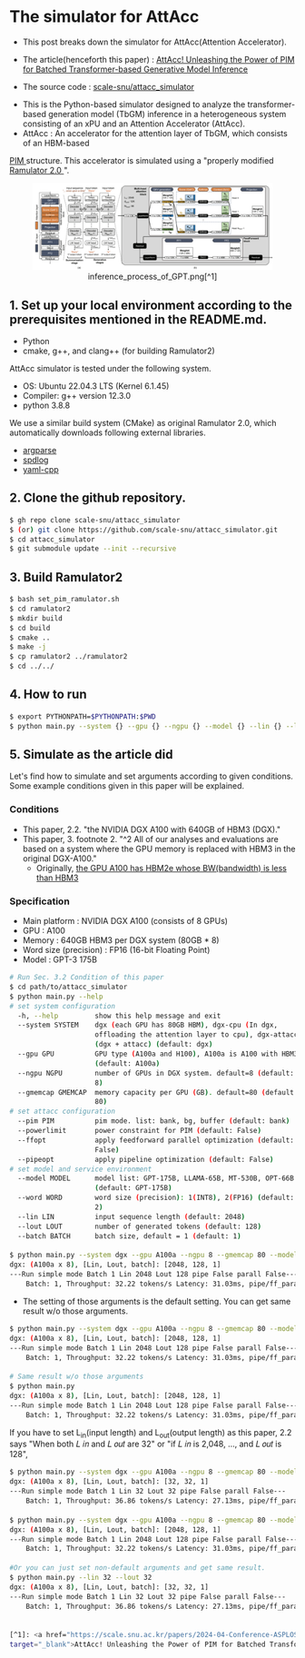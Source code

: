 # The simulator for AttAcc
- This post breaks down the simulator for AttAcc(Attention Accelerator).

- The article(henceforth this paper) : 
<a href="https://scale.snu.ac.kr/papers/2024-04-Conference-ASPLOS-AttAcc.pdf" 
target="_blank">AttAcc! Unleashing the Power of PIM for Batched Transformer-based Generative Model Inference
</a>

- The source code : 
<a href="https://github.com/scale-snu/attacc_simulator" 
target="_blank">scale-snu/attacc_simulator
</a> 

- This is the Python-based simulator designed to analyze the transformer-based generation model (TbGM) inference in a heterogeneous system consisting of an xPU and an Attention Accelerator (AttAcc).
- AttAcc : An accelerator for the attention layer of TbGM, which consists of an HBM-based 
<a href="https://semiconductor.samsung.com/technologies/memory/pim/" target="_blank">
PIM
</a>
structure. This accelerator is simulated using a "properly modified <a href="https://github.com/CMU-SAFARI/ramulator2" target="_blank">Ramulator 2.0
</a>".

<figure style="text-align: center;">
  <img src="../_posts/img/2025-02-09-AttAcc_Code_Breakdown/inference_process_of_GPT.png" alt="inference_process_of_GPT.png">
  <figcaption>inference_process_of_GPT.png[^1]</figcaption>
</figure>


## 1. Set up your local environment according to the prerequisites mentioned in the README.md.
- Python
- cmake, g++, and clang++ (for building Ramulator2)

AttAcc simulator is tested under the following system.

* OS: Ubuntu 22.04.3 LTS (Kernel 6.1.45)
* Compiler: g++ version 12.3.0
* python 3.8.8

We use a similar build system (CMake) as original Ramulator 2.0, which automatically downloads following external libraries.
- [argparse](https://github.com/p-ranav/argparse)
- [spdlog](https://github.com/gabime/spdlog)
- [yaml-cpp](https://github.com/jbeder/yaml-cpp)

## 2. Clone the github repository.
```bash
$ gh repo clone scale-snu/attacc_simulator
$ (or) git clone https://github.com/scale-snu/attacc_simulator.git
$ cd attacc_simulator
$ git submodule update --init --recursive
```

## 3. Build Ramulator2
```bash
$ bash set_pim_ramulator.sh
$ cd ramulator2
$ mkdir build
$ cd build
$ cmake ..
$ make -j
$ cp ramulator2 ../ramulator2
$ cd ../../
```

## 4. How to run
```bash
$ export PYTHONPATH=$PYTHONPATH:$PWD
$ python main.py --system {} --gpu {} --ngpu {} --model {} --lin {} --lout {} --batch {} --pim {} --powerlimit --ffopt --pipeopt
```

## 5. Simulate as the article did
Let's find how to simulate and set arguments according to given conditions. Some example conditions given in this paper will be explained.
### Conditions
- This paper, 2.2. "the NVIDIA DGX A100 with 640GB of HBM3 (DGX)."
- This paper, 3. footnote 2. "^2 All of our analyses and evaluations are based on a system where the GPU memory is replaced with HBM3 in the original DGX-A100."
	- Originally, <a href="https://www.nvidia.com/content/dam/en-zz/Solutions/Data-Center/a100/pdf/nvidia-a100-datasheet-us-nvidia-1758950-r4-web.pdf?utm_source=chatgpt.com" target="_blank">the GPU A100 has HBM2e whose BW(bandwidth) is less than HBM3</a>

### Specification
- Main platform : NVIDIA DGX A100 (consists of 8 GPUs)
- GPU : A100
- Memory : 640GB HBM3 per DGX system (80GB * 8)
- Word size (precision) : FP16 (16-bit Floating Point)
- Model : GPT-3 175B
```bash
# Run Sec. 3.2 Condition of this paper
$ cd path/to/attacc_simulator
$ python main.py --help
# set system configuration
  -h, --help         show this help message and exit
  --system SYSTEM    dgx (each GPU has 80GB HBM), dgx-cpu (In dgx,
                     offloading the attention layer to cpu), dgx-attacc
                     (dgx + attacc) (default: dgx)
  --gpu GPU          GPU type (A100a and H100), A100a is A100 with HBM3
                     (default: A100a)
  --ngpu NGPU        number of GPUs in DGX system. default=8 (default:
                     8)
  --gmemcap GMEMCAP  memory capacity per GPU (GB). default=80 (default:
                     80)
# set attacc configuration
  --pim PIM          pim mode. list: bank, bg, buffer (default: bank)
  --powerlimit       power constraint for PIM (default: False)
  --ffopt            apply feedforward parallel optimization (default:
                     False)
  --pipeopt          apply pipeline optimization (default: False)
# set model and service environment
  --model MODEL      model list: GPT-175B, LLAMA-65B, MT-530B, OPT-66B
                     (default: GPT-175B)
  --word WORD        word size (precision): 1(INT8), 2(FP16) (default:
                     2)
  --lin LIN          input sequence length (default: 2048)
  --lout LOUT        number of generated tokens (default: 128)
  --batch BATCH      batch size, default = 1 (default: 1)

$ python main.py --system dgx --gpu A100a --ngpu 8 --gmemcap 80 --model GPT-175B --word 2
dgx: (A100a x 8), [Lin, Lout, batch]: [2048, 128, 1]
---Run simple mode Batch 1 Lin 2048 Lout 128 pipe False parall False---
    Batch: 1, Throughput: 32.22 tokens/s Latency: 31.03ms, pipe/ff_parallel: False/False, powerlimit: False
```

- The setting of those arguments is the default setting. You can get
same result w/o those arguments.
```bash
$ python main.py --system dgx --gpu A100a --ngpu 8 --gmemcap 80 --model GPT-175B --word 2
dgx: (A100a x 8), [Lin, Lout, batch]: [2048, 128, 1]
---Run simple mode Batch 1 Lin 2048 Lout 128 pipe False parall False---
	Batch: 1, Throughput: 32.22 tokens/s Latency: 31.03ms, pipe/ff_parallel: False/False, powerlimit: False

# Same result w/o those arguments
$ python main.py
dgx: (A100a x 8), [Lin, Lout, batch]: [2048, 128, 1]
---Run simple mode Batch 1 Lin 2048 Lout 128 pipe False parall False---
    Batch: 1, Throughput: 32.22 tokens/s Latency: 31.03ms, pipe/ff_parallel: False/False, powerlimit: False
```

If you have to set L<sub>in</sub>(input length) and L<sub>out</sub>(output length) as
this paper, 2.2 says "When both 𝐿 𝑖𝑛 and 𝐿 𝑜𝑢𝑡 are 32" or "if 𝐿 𝑖𝑛 is 2,048, ..., and 𝐿 𝑜𝑢𝑡 is 128",
```bash
$ python main.py --system dgx --gpu A100a --ngpu 8 --gmemcap 80 --model GPT-175B --word 2 --lin 32 --lout 32
dgx: (A100a x 8), [Lin, Lout, batch]: [32, 32, 1]
---Run simple mode Batch 1 Lin 32 Lout 32 pipe False parall False---
    Batch: 1, Throughput: 36.86 tokens/s Latency: 27.13ms, pipe/ff_parallel: False/False, powerlimit: False

$ python main.py --system dgx --gpu A100a --ngpu 8 --gmemcap 80 --model GPT-175B --word 2 --lin 2048 --lout 128
dgx: (A100a x 8), [Lin, Lout, batch]: [2048, 128, 1]
---Run simple mode Batch 1 Lin 2048 Lout 128 pipe False parall False---
    Batch: 1, Throughput: 32.22 tokens/s Latency: 31.03ms, pipe/ff_parallel: False/False, powerlimit: False

#Or you can just set non-default arguments and get same result.
$ python main.py --lin 32 --lout 32
dgx: (A100a x 8), [Lin, Lout, batch]: [32, 32, 1]
---Run simple mode Batch 1 Lin 32 Lout 32 pipe False parall False---
    Batch: 1, Throughput: 36.86 tokens/s Latency: 27.13ms, pipe/ff_parallel: False/False, powerlimit: False


[^1]: <a href="https://scale.snu.ac.kr/papers/2024-04-Conference-ASPLOS-AttAcc.pdf" 
target="_blank">AttAcc! Unleashing the Power of PIM for Batched Transformer-based Generative Model Inference</a> Figure 1.

